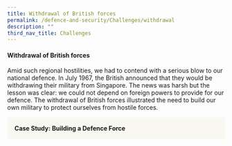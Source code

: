 ```yaml
---
title: Withdrawal of British forces
permalink: /defence-and-security/Challenges/withdrawal
description: ""
third_nav_title: Challenges
---
```


#### Withdrawal of British forces

Amid such regional hostilities, we had to contend with a serious blow to our national defence. In July 1967, the British announced that they would be withdrawing their military from Singapore. The news was harsh but the lesson was clear: we could not depend on foreign powers to provide for our defence. The withdrawal of British forces illustrated the need to build our own military to protect ourselves from hostile forces.  

<div style="border:0px solid #0505f8;background-color:#f8f8f0;padding:1.2em;"><b>
Case Study: Building a Defence Force 
	</b></div>